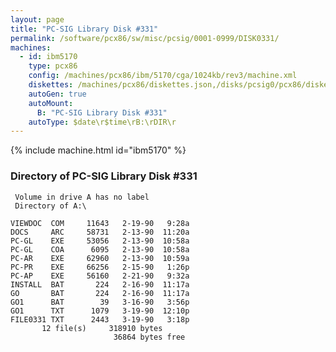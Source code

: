 ```yaml
---
layout: page
title: "PC-SIG Library Disk #331"
permalink: /software/pcx86/sw/misc/pcsig/0001-0999/DISK0331/
machines:
  - id: ibm5170
    type: pcx86
    config: /machines/pcx86/ibm/5170/cga/1024kb/rev3/machine.xml
    diskettes: /machines/pcx86/diskettes.json,/disks/pcsig0/pcx86/diskettes.json
    autoGen: true
    autoMount:
      B: "PC-SIG Library Disk #331"
    autoType: $date\r$time\rB:\rDIR\r
---
```


{% include machine.html id="ibm5170" %}

### Directory of PC-SIG Library Disk #331

     Volume in drive A has no label
     Directory of A:\

    VIEWDOC  COM     11643   2-19-90   9:28a
    DOCS     ARC     58731   2-13-90  11:20a
    PC-GL    EXE     53056   2-13-90  10:58a
    PC-GL    COA      6095   2-13-90  10:58a
    PC-AR    EXE     62960   2-13-90  10:59a
    PC-PR    EXE     66256   2-15-90   1:26p
    PC-AP    EXE     56160   2-21-90   9:32a
    INSTALL  BAT       224   2-16-90  11:17a
    GO       BAT       224   2-16-90  11:17a
    GO1      BAT        39   3-16-90   3:56p
    GO1      TXT      1079   3-19-90  12:10p
    FILE0331 TXT      2443   3-19-90   3:18p
           12 file(s)     318910 bytes
                           36864 bytes free
